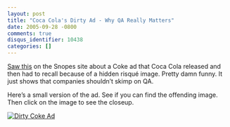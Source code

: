 ```yaml
---
layout: post
title: "Coca Cola's Dirty Ad - Why QA Really Matters"
date: 2005-09-28 -0800
comments: true
disqus_identifier: 10438
categories: []
---
```

[Saw this](http://www.snopes.com/cokelore/poster.asp) on the Snopes site
about a Coke ad that Coca Cola released and then had to recall because
of a hidden risqué image. Pretty damn funny. It just shows that
companies shouldn’t skimp on QA.

Here’s a small version of the ad. See if you can find the offending
image. Then click on the image to see the closeup.

[![Dirty Coke
Ad](http://haacked.com/images/DirtyCokeAd.jpg)](http://www.snopes.com/cokelore/poster.asp)

